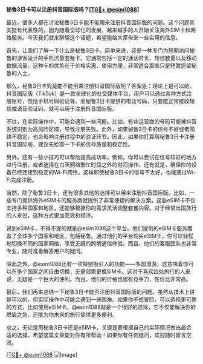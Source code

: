 **秘魯3日卡可以注册抖音国际版吗？[[TG💪+ @esim1088](https://t.me/s/esim1088)]**

最近，很多人都在讨论秘鲁3日卡能不能用来注册抖音国际版的问题。这个问题其实挺有代表性的，因为随着全球化的发展，越来越多的人开始关注海外SIM卡和网络服务。今天我们就来聊聊这个话题，希望能给大家带来一些实用的信息。

首先，让我们了解一下什么是秘鲁3日卡。简单来说，这是一种专门为短期访问秘鲁的游客设计的手机流量套餐卡。它通常包括一定的通话时长、短信数量以及移动数据流量。这种卡的优势在于价格实惠、使用方便，非常适合那些只是短暂逗留秘鲁的人士。

那么，秘鲁3日卡究竟能不能用来注册抖音国际版呢？答案是：理论上是可以的。抖音国际版（TikTok）是一款全球化的社交媒体平台，用户可以通过各种方式注册账号，包括手机号码验证等。而秘鲁3日卡提供的电话号码，只要能正常接收短信或语音验证码，就可以用于注册抖音国际版。

不过，在实际操作中，可能会遇到一些问题。比如，有些运营商的号码可能被抖音系统识别为高风险区域，导致注册失败。此外，如果秘鲁3日卡的信号不好或者网络不稳定，也会影响注册过程中的验证环节。因此，如果你打算用秘鲁3日卡注册抖音国际版，建议先检查一下卡的信号质量和稳定性。

另外，还有一些小技巧可以帮助提高成功率。例如，你可以尝试在信号较好的地方进行注册，或者选择在白天网络繁忙时段之外的时间操作。还有就是，确保你的设备已经连接到稳定的Wi-Fi网络，这样即使秘鲁3日卡的信号不太好，也能通过Wi-Fi完成注册。

当然，除了秘鲁3日卡，还有很多其他的选择可以用来注册抖音国际版。比如，一些专门提供海外eSIM卡的服务商就提供了非常便捷的解决方案。这些eSIM卡不仅支持多种国家和地区，还能够根据你的需求灵活调整套餐内容。对于经常出国旅行的人来说，这种方式更加高效和经济。

说到eSIM卡，不得不提的就是@esim1088这个平台。他们提供的eSIM卡服务覆盖了全球多个国家和地区，包括秘鲁。通过他们的平台购买eSIM卡，你可以轻松地切换不同的国家网络，享受无缝的跨境通信体验。而且，他们的客服团队也非常专业，随时准备解答用户的疑问。

除此之外，@esim1088还有一项特别吸引人的功能——多国漫游。这意味着你可以在多个国家之间自由切换，无需频繁更换SIM卡。这对于喜欢四处旅行的人来说，无疑是一个巨大的便利。而且，他们的价格也很有竞争力，性价比非常高。

最后，我们再来总结一下秘鲁3日卡能否注册抖音国际版的问题。虽然从技术上讲是可以的，但实际操作中可能会遇到一些困难。如果你不想冒险，可以选择更可靠的方式，比如使用eSIM卡。@esim1088就是一个很好的选择，它不仅能解决你的燃眉之急，还能为你未来的旅行提供更多便利。

总之，无论是用秘鲁3日卡还是eSIM卡，关键是要根据自己的实际情况做出最合适的选择。希望这篇文章能对你有所帮助！如果你有任何疑问，欢迎随时留言交流。

[[TG💪+ @esim1088](https://t.me/s/esim1088) ![Image](https://i.postimg.cc/4NQfJmqS/Snipaste-2025-05-13-00-14-12.png)]